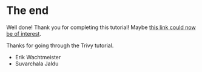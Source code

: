 # The end

Well done! Thank you for completing this tutorial! Maybe [this link could now be of interest](https://aquasecurity.github.io/trivy/v0.41/getting-started/installation/).

Thanks for going through the Trivy tutorial.
- Erik Wachtmeister
- Suvarchala Jaldu
